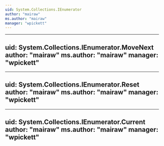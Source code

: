 ```yaml
---
uid: System.Collections.IEnumerator
author: "mairaw"
ms.author: "mairaw"
manager: "wpickett"
---
```


---
uid: System.Collections.IEnumerator.MoveNext
author: "mairaw"
ms.author: "mairaw"
manager: "wpickett"
---

---
uid: System.Collections.IEnumerator.Reset
author: "mairaw"
ms.author: "mairaw"
manager: "wpickett"
---

---
uid: System.Collections.IEnumerator.Current
author: "mairaw"
ms.author: "mairaw"
manager: "wpickett"
---
